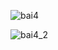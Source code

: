 ![bai4](https://github.com/VanHoang110802/Competitive_Programming/assets/108053955/a5a6dd0c-5976-4b01-86cc-62afa655d6bf)

![bai4_2](https://github.com/VanHoang110802/Competitive_Programming/assets/108053955/82209906-7874-4aca-b317-ab709c27d985)
